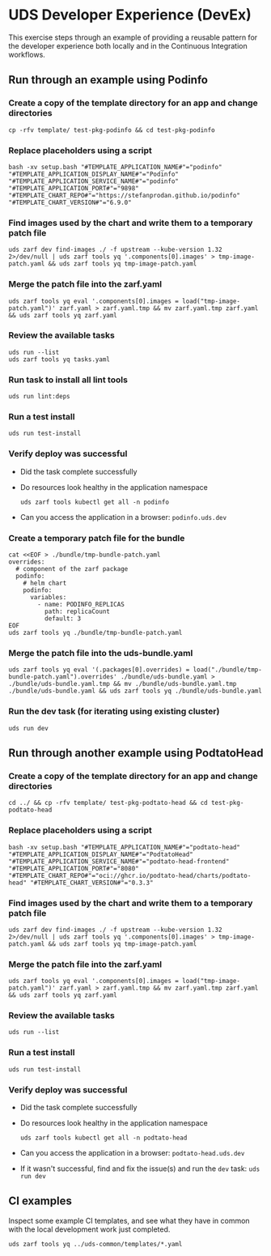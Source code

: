 # UDS Developer Experience (DevEx)

This exercise steps through an example of providing a reusable pattern for the developer experience both locally and in the Continuous Integration workflows.

## Run through an example using Podinfo

### Create a copy of the template directory for an app and change directories

```console
cp -rfv template/ test-pkg-podinfo && cd test-pkg-podinfo
```

### Replace placeholders using a script

```console
bash -xv setup.bash "#TEMPLATE_APPLICATION_NAME#"="podinfo" "#TEMPLATE_APPLICATION_DISPLAY_NAME#"="Podinfo" "#TEMPLATE_APPLICATION_SERVICE_NAME#"="podinfo" "#TEMPLATE_APPLICATION_PORT#"="9898" "#TEMPLATE_CHART_REPO#"="https://stefanprodan.github.io/podinfo" "#TEMPLATE_CHART_VERSION#"="6.9.0"
```

### Find images used by the chart and write them to a temporary patch file

```console
uds zarf dev find-images ./ -f upstream --kube-version 1.32 2>/dev/null | uds zarf tools yq '.components[0].images' > tmp-image-patch.yaml && uds zarf tools yq tmp-image-patch.yaml
```

### Merge the patch file into the zarf.yaml

```console
uds zarf tools yq eval '.components[0].images = load("tmp-image-patch.yaml")' zarf.yaml > zarf.yaml.tmp && mv zarf.yaml.tmp zarf.yaml && uds zarf tools yq zarf.yaml
```

### Review the available tasks

```console
uds run --list
uds zarf tools yq tasks.yaml
```

### Run task to install all lint tools

```console
uds run lint:deps
```

### Run a test install

```console
uds run test-install
```

### Verify deploy was successful

- Did the task complete successfully
- Do resources look healthy in the application namespace

  ```console
  uds zarf tools kubectl get all -n podinfo
  ```

- Can you access the application in a browser: `podinfo.uds.dev`

### Create a temporary patch file for the bundle

```console
cat <<EOF > ./bundle/tmp-bundle-patch.yaml
overrides:
  # component of the zarf package
  podinfo:
    # helm chart
    podinfo:
      variables:
        - name: PODINFO_REPLICAS
          path: replicaCount
          default: 3
EOF
uds zarf tools yq ./bundle/tmp-bundle-patch.yaml
```

### Merge the patch file into the uds-bundle.yaml

```console
uds zarf tools yq eval '(.packages[0].overrides) = load("./bundle/tmp-bundle-patch.yaml").overrides' ./bundle/uds-bundle.yaml > ./bundle/uds-bundle.yaml.tmp && mv ./bundle/uds-bundle.yaml.tmp ./bundle/uds-bundle.yaml && uds zarf tools yq ./bundle/uds-bundle.yaml
```

### Run the dev task (for iterating using existing cluster)

```console
uds run dev
```

## Run through another example using PodtatoHead

### Create a copy of the template directory for an app and change directories

```console
cd ../ && cp -rfv template/ test-pkg-podtato-head && cd test-pkg-podtato-head
```

### Replace placeholders using a script

```console
bash -xv setup.bash "#TEMPLATE_APPLICATION_NAME#"="podtato-head" "#TEMPLATE_APPLICATION_DISPLAY_NAME#"="PodtatoHead"  "#TEMPLATE_APPLICATION_SERVICE_NAME#"="podtato-head-frontend" "#TEMPLATE_APPLICATION_PORT#"="8080" "#TEMPLATE_CHART_REPO#"="oci://ghcr.io/podtato-head/charts/podtato-head" "#TEMPLATE_CHART_VERSION#"="0.3.3"
```

### Find images used by the chart and write them to a temporary patch file

```console
uds zarf dev find-images ./ -f upstream --kube-version 1.32 2>/dev/null | uds zarf tools yq '.components[0].images' > tmp-image-patch.yaml && uds zarf tools yq tmp-image-patch.yaml
```

### Merge the patch file into the zarf.yaml

```console
uds zarf tools yq eval '.components[0].images = load("tmp-image-patch.yaml")' zarf.yaml > zarf.yaml.tmp && mv zarf.yaml.tmp zarf.yaml && uds zarf tools yq zarf.yaml
```

### Review the available tasks

```console
uds run --list
```

### Run a test install

```console
uds run test-install
```

### Verify deploy was successful

- Did the task complete successfully
- Do resources look healthy in the application namespace

  ```console
  uds zarf tools kubectl get all -n podtato-head
  ```

- Can you access the application in a browser: `podtato-head.uds.dev`
- If it wasn't successful, find and fix the issue(s) and run the `dev` task: `uds run dev`

## CI examples

Inspect some example CI templates, and see what they have in common with the local development work just completed.

```console
uds zarf tools yq ../uds-common/templates/*.yaml
```
